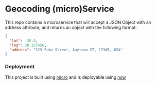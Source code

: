 # Geocoding (micro)Service

This repo contains a microservice that will accept a JSON Object with an address attribute, and returns an object with the following format:

```json
{
  "lat": -35.0,
  "lng": 30.123456,
  "address": "123 Fake Street, Anytown ST, 12345, USA"
}
```

### Deployment

This project is built using [micro](https://github.com/zeit/micro) and is deployable using [now](https://github.com/zeit/now-cli)
